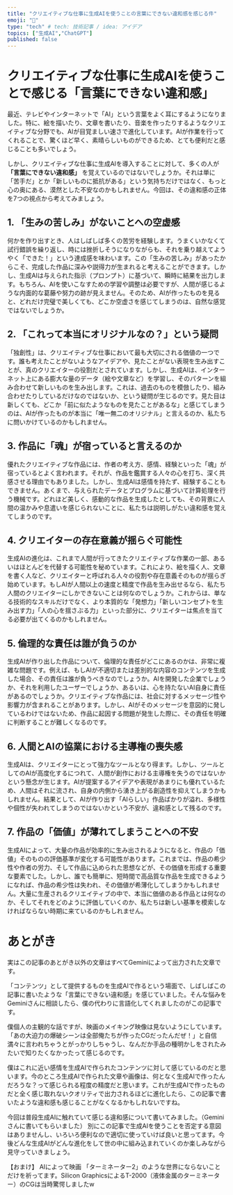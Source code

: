 ```yaml
---
title: "クリエイティブな仕事に生成AIを使うことの言葉にできない違和感を感じる件"
emoji: "🐡"
type: "tech" # tech: 技術記事 / idea: アイデア
topics: ["生成AI","ChatGPT"]
published: false
---
```


# クリエイティブな仕事に生成AIを使うことで感じる「言葉にできない違和感」
最近、テレビやインターネットで「AI」という言葉をよく耳にするようになりました。特に、絵を描いたり、文章を書いたり、音楽を作ったりするようなクリエイティブな分野でも、AIが目覚ましい速さで進化しています。AIが作業を行ってくれることで、驚くほど早く、素晴らしいものができるため、とても便利だと感じることも多いでしょう。

しかし、クリエイティブな仕事に生成AIを導入することに対して、多くの人が **「言葉にできない違和感」** を覚えているのではないでしょうか。それは単に「苦手だ」とか「新しいものに抵抗がある」という気持ちだけではなく、もっと心の奥にある、漠然とした不安なのかもしれません。今回は、その違和感の正体を7つの視点から考えてみましょう。

## 1. 「生みの苦しみ」がないことへの空虚感
何かを作り出すとき、人はしばしば多くの苦労を経験します。うまくいかなくて試行錯誤を繰り返し、時には挫折しそうになりながらも、それを乗り越えてようやく「できた！」という達成感を味わいます。この「生みの苦しみ」があったからこそ、完成した作品に深みや説得力が生まれると考えることができます。しかし、生成AIは与えられた指示（プロンプト）に基づいて、瞬時に結果を出力します。もちろん、AIを使いこなすための学習や調整は必要ですが、人間が感じるような内面的な葛藤や努力の跡が見えません。そのため、AIが作ったものを見ると、どれだけ完璧で美しくても、どこか空虚さを感じてしまうのは、自然な感覚ではないでしょうか。

## 2. 「これって本当にオリジナルなの？」という疑問
「独創性」は、クリエイティブな仕事において最も大切にされる価値の一つです。誰も考えたことがないようなアイデアや、見たことがない表現を生み出すことが、真のクリエイターの役割だとされています。しかし、生成AIは、インターネット上にある膨大な量のデータ（絵や文章など）を学習し、そのパターンを組み合わせて新しいものを生み出します。これは、過去のものを模倣したり、組み合わせたりしているだけなのではないか、という疑問が生じるのです。見た目は新しくても、どこか「前に似たようなものを見たことがあるな」と感じてしまうのは、AIが作ったものが本当に「唯一無二のオリジナル」と言えるのか、私たちに問いかけているのかもしれません。

## 3. 作品に「魂」が宿っていると言えるのか
優れたクリエイティブな作品には、作者の考え方、感情、経験といった「魂」が宿っているとよく言われます。それが、作品を鑑賞する人々の心を打ち、深く共感させる理由でもありました。しかし、生成AIは感情を持たず、経験することもできません。あくまで、与えられたデータとプログラムに基づいて計算処理を行う機械です。どれほど美しく、感動的な作品を生成したとしても、その背景に人間の温かみや息遣いを感じられないことに、私たちは説明しがたい違和感を覚えてしまうのです。

## 4. クリエイターの存在意義が揺らぐ可能性
生成AIの進化は、これまで人間が行ってきたクリエイティブな作業の一部、あるいはほとんどを代替する可能性を秘めています。これにより、絵を描く人、文章を書く人など、クリエイターと呼ばれる人々の役割や存在意義そのものが揺らぎ始めています。もしAIが人間以上の速度と精度で作品を生み出せるなら、私たち人間のクリエイターにしかできないことは何なのでしょうか。これからは、単なる技術的なスキルだけでなく、より本質的な「発想力」「新しいコンセプトを生み出す力」「人の心を揺さぶる力」といった部分に、クリエイターは焦点を当てる必要が出てくるのかもしれません。

## 5. 倫理的な責任は誰が負うのか
生成AIが作り出した作品について、倫理的な責任がどこにあるのかは、非常に複雑な問題です。例えば、もしAIが不適切または差別的な内容のコンテンツを生成した場合、その責任は誰が負うべきなのでしょうか。AIを開発した企業でしょうか、それを利用したユーザーでしょうか、あるいは、心を持たないAI自身に責任があるのでしょうか。クリエイティブな作品には、社会に対するメッセージ性や影響力が含まれることがあります。しかし、AIがそのメッセージを意図的に発しているわけではないため、作品に起因する問題が発生した際に、その責任を明確に判断することが難しくなるのです。

## 6. 人間とAIの協業における主導権の喪失感
生成AIは、クリエイターにとって強力なツールとなり得ます。しかし、ツールとしてのAIが高度化するにつれて、人間が創作における主導権を失うのではないかという懸念が生じます。AIが提案するアイデアや表現があまりにも優れているため、人間はそれに流され、自身の内側から湧き上がる創造性を抑えてしまうかもしれません。結果として、AIが作り出す「AIらしい」作品ばかりが溢れ、多様性や個性が失われてしまうのではないかという不安が、違和感として残るのです。

## 7. 作品の「価値」が薄れてしまうことへの不安
生成AIによって、大量の作品が効率的に生み出されるようになると、作品の「価値」そのものの評価基準が変化する可能性があります。これまでは、作品の希少性や作者の労力、そして作品に込められた思想などが、その価値を形成する重要な要素でした。しかし、誰でも簡単に、短時間で高品質な作品を生成できるようになれば、作品の希少性は失われ、その価値が希薄化してしまうかもしれません。大量に生産されるクリエイティブの中で、本当に価値のある作品とは何なのか、そしてそれをどのように評価していくのか、私たちは新しい基準を模索しなければならない時期に来ているのかもしれません。

# あとがき
実はこの記事のあとがき以外の文章はすべてGeminiによって出力された文章です。

「コンテンツ」として提供するものを生成AIで作るという場面で、しばしばこの記事に書いたような「言葉にできない違和感」を感じていました。そんな悩みをGeminiさんに相談したら、僕の代わりに言語化してくれましたのがこの記事です。

僕個人の主観的な話ですが、映画のメイキング映像は見ないようにしています。「あの大迫力の爆破シーンは全部俺たちが作ったCGだったんだぜ！」と自信満々に言われちゃうとがっかりしちゃうし、なんだか手品の種明かしをされたみたいで知りたくなかったって感じるのです。

僕はこれに近い感情を生成AIで作られたコンテンツに対して感じているのだと思います。今のところ生成AIで作られた文章や画像は、何となく生成AIで作ったんだろうな？って感じられる程度の精度だと思います。これが生成AIで作ったものだと全く感じ取れないクオリティで出力されるほどに進化したら、この記事で書いたような違和感も感じることがなくなるかもしれないですね。

今回は普段生成AIに触れていて感じる違和感について書いてみました。（Geminiさんに書いてもらいました）
別にこの記事で生成AIを使うことを否定する意図はありませんし、いろいろ便利なので適切に使っていけば良いと思ってます。今後どんな生成AIがどんな進化をして世の中に組み込まれていくのか楽しみながら見守っていきましょう。

【おまけ】
AIによって映画 「ターミネーター2」のような世界にならないことだけを祈ってます。Silicon GraphicsによるT-2000（液体金属のターミネーター）のCGは当時驚愕しましたw